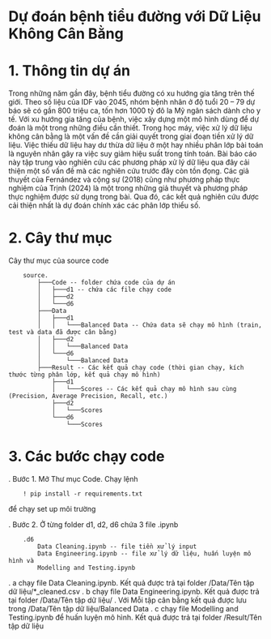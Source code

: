 # Dự đoán bệnh tiểu đường với Dữ Liệu Không Cân Bằng

# 1. Thông tin dự án

Trong những năm gần đây, bệnh tiểu đường có xu hướng gia tăng trên thế giới. Theo số liệu của IDF vào 2045, nhóm bệnh nhân ở độ tuổi 20 – 79 dự báo sẽ có gần 800 triệu ca, tốn hơn 1000 tỷ đô la Mỹ ngân sách dành cho y tế. Với xu hướng gia tăng của bệnh, việc xây dựng một mô hình dùng để dự đoán là một trong những điều cần thiết. Trong học máy, việc xử lý dữ liệu không cân bằng là một vấn đề cần giải quyết trong giai đoạn tiền xử lý dữ liệu. Việc thiếu dữ liệu hay dư thừa dữ liệu ở một hay nhiều phân lớp bài toán là nguyên nhân gây ra việc suy giảm hiệu suất trong tính toán. Bài báo cáo này tập trung vào nghiên cứu các phương pháp xử lý dữ liệu qua đây cải thiện một số vấn đề mà các nghiên cứu trước đây còn tồn đọng. Các giả thuyết của Fernández và cộng sự (2018) cũng như phương pháp thực nghiệm của Trịnh (2024) là một trong những giả thuyết và phương pháp thực nghiệm được sử dụng trong bài. Qua đó, các kết quả nghiên cứu được cải thiện nhất là dự đoán chính xác các phân lớp thiểu số.

# 2. Cây thư mục
Cây thư mục của source code
```
    source.
        ├───Code -- folder chứa code của dự án
        │   ├───d1 -- chứa các file chạy code
        │   ├───d2
        │   └───d6
        ├───Data
        │   ├───d1
        │   │   └───Balanced Data -- Chứa data sẽ chạy mô hình (train, test và data đã được cân bằng)
        │   ├───d2
        │   │   └───Balanced Data
        │   └───d6
        │       └───Balanced Data
        ├───Result -- Các kết quả chạy code (thời gian chạy, kích thước từng phân lớp, kết quả chạy mô hình)
            ├───d1
            │   └───Scores -- Các kết quả chạy mô hình sau cùng (Precision, Average Precision, Recall, etc.)
            ├───d2
            │   └───Scores
            └───d6
                └───Scores
```



# 3. Các bước chạy code

. Bước 1. Mở Thư mục Code. Chạy lệnh 

```
    ! pip install -r requirements.txt
```

để chạy set up môi trường

. Bước 2. Ở từng folder d1, d2, d6 chứa 3 file .ipynb

```
    .d6
        Data Cleaning.ipynb -- file tiền xử lý input
        Data Engineering.ipynb -- file xử lý dữ liệu, huấn luyện mô hình và 
        Modelling and Testing.ipynb
```

. a chạy file Data Cleaning.ipynb. Kết quả được trả tại folder /Data/Tên tập dữ liệu/*_cleaned.csv
. b chạy file Data Engineering.ipynb. Kết quả được trả tại folder /Data/Tên tập dữ liệu/
    . Với Mỗi tập cân bằng kết quả được lưu trong /Data/Tên tập dữ liệu/Balanced Data
. c chạy file Modelling and Testing.ipynb để huấn luyện mô hình. Kết quả được trả tại folder /Result/Tên tập dữ liệu

